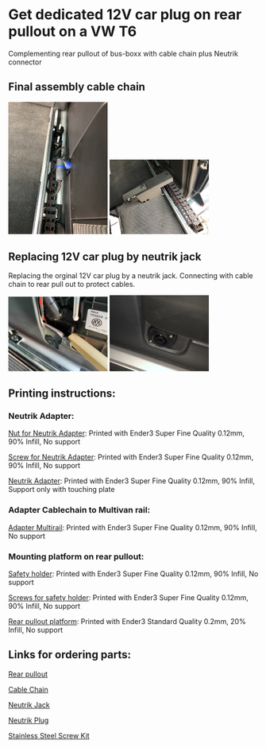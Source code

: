 # Get dedicated 12V car plug on rear pullout on a VW T6
Complementing rear pullout of bus-boxx with cable chain plus Neutrik connector

## Final assembly cable chain

<img src="https://github.com/SteffMUC/vw_t6_rearpullout/blob/main/pics/chain_mounted_1.jpeg" alt="Final Assembly Part1" width="200"/>
<img src="https://github.com/SteffMUC/vw_t6_rearpullout/blob/main/pics/chain_mounted_2.jpeg" alt="Final Assembly Part2" width="200"/>

## Replacing 12V car plug by neutrik jack

Replacing the orginal 12V car plug by a neutrik jack. Connecting with cable chain to rear pull out to protect cables.

<img src="https://github.com/SteffMUC/vw_t6_rearpullout/blob/main/pics/old_plug.jpg" alt="Old plug" width="200"/>
<img src="https://github.com/SteffMUC/vw_t6_rearpullout/blob/main/pics/neutrik_plug_new.jpg" alt="Neutrik plug" width="200"/>

## Printing instructions:

### Neutrik Adapter:
[Nut for Neutrik Adapter](https://github.com/SteffMUC/vw_t6_rearpullout/blob/main/vw_t6_car_plug_adapter_neutrik_nut.stl): Printed with Ender3 Super Fine Quality 0.12mm, 90% Infill, No support

[Screw for Neutrik Adapter](https://github.com/SteffMUC/vw_t6_rearpullout/blob/main/vw_t6_carplug_neutrik_adapter_screw.stl): Printed with Ender3 Super Fine Quality 0.12mm, 90% Infill, No support

[Neutrik Adapter](https://github.com/SteffMUC/vw_t6_rearpullout/blob/main/vw_t6_carplug_neutrik_adapter.stl): Printed with Ender3 Super Fine Quality 0.12mm, 90% Infill, Support only with touching plate

### Adapter Cablechain to Multivan rail:
[Adapter Multirail](https://github.com/SteffMUC/vw_t6_rearpullout/blob/main/vw_t6_cablechain_multivanrail_adapter.stl): Printed with Ender3 Super Fine Quality 0.12mm, 90% Infill, No support

### Mounting platform on rear pullout:
[Safety holder](https://github.com/SteffMUC/vw_t6_rearpullout/blob/main/vw_t6_cablechain_carplug_safety_holder_rearpullout_adapter_.stl): Printed with Ender3 Super Fine Quality 0.12mm, 90% Infill, No support

[Screws for safety holder](https://github.com/SteffMUC/vw_t6_rearpullout/blob/main/vw_t6_cablechain_carplug_rearpullout_screws.stl): Printed with Ender3 Super Fine Quality 0.12mm, 90% Infill, No support

[Rear pullout platform](https://github.com/SteffMUC/vw_t6_rearpullout/blob/main/vw_t6_cablechain_carplug_rearpullout_adapter.stl): Printed with Ender3 Standard Quality 0.2mm, 20% Infill, No support



## Links for ordering parts:

[Rear pullout](https://bus-boxx.de/collections/heckauszug/products/t5-t6-t6-1-heckboxx-diy-do-it-yourself-bausatz)

[Cable Chain](https://www.amazon.de/dp/B07S6LW7BK/)

[Neutrik Jack](https://www.amazon.de/Neutrik-NL4MP-Speakon-Einbaubuchse/dp/B004BR2YFW/)

[Neutrik Plug](https://www.amazon.de/Neutrik-NL4FRX-Speakon-Winkelstecker-4-Pol/dp/B004BR2YDO/)

[Stainless Steel Screw Kit](https://amazon.de/gp/product/B07PFCRMKR/)
